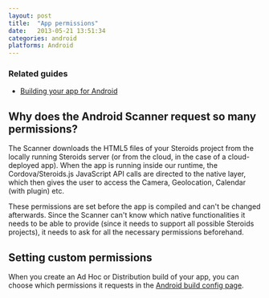 ```yaml
---
layout: post
title:  "App permissions"
date:   2013-05-21 13:51:34
categories: android
platforms: Android
---
```


### Related guides
* [Building your app for Android][android-build-config]

## Why does the Android Scanner request so many permissions?

The Scanner downloads the HTML5 files of your Steroids project from the locally running Steroids server (or from the cloud, in the case of a cloud-deployed app). When the app is running inside our runtime, the Cordova/Steroids.js JavaScript API calls are directed to the native layer, which then gives the user to access the Camera, Geolocation, Calendar (with plugin) etc.

These permissions are set before the app is compiled and can't be changed afterwards. Since the Scanner can't know which native functionalities it needs to be able to provide (since it needs to support all possible Steroids projects), it needs to ask for all the necessary permissions beforehand.

## Setting custom permissions

When you create an Ad Hoc or Distribution build of your app, you can choose which permissions it requests in the [Android build config page][android-build-config-permissions].

[android-build-config]: /steroids/guides/cloud_services/android-build-config/
[android-build-config-permissions]: /steroids/guides/cloud_services/android-build-config/#requested_permissions